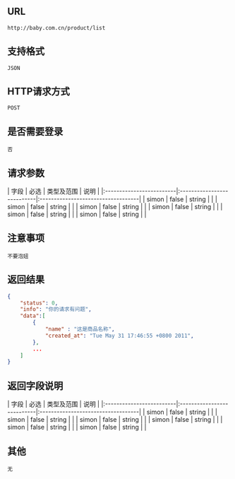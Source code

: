 ## URL
    http://baby.com.cn/product/list

## 支持格式
    JSON

## HTTP请求方式
    POST

## 是否需要登录
    否
    
## 请求参数
| 字段                     |   必选   |   类型及范围    | 说明 		                         |
|:-------------------------|:---------------------------|:-----------------------------------|
| simon                    |  false   | string          |                                    |
| simon                    |  false   | string          |                                    |
| simon                    |  false   | string          |                                    |
| simon                    |  false   | string          |                                    |
| simon                    |  false   | string          |                                    |
| simon				       |  false   | string          |									 |

## 注意事项
    不要泡妞

## 返回结果
```json
{
    "status": 0,
    "info": "你的请求有问题",
    "data":[
        {
            "name" : "这是商品名称",
            "created_at": "Tue May 31 17:46:55 +0800 2011",
        },
        ...
    ]
}
```
## 返回字段说明
| 字段                     |   必选   |   类型及范围    | 说明                               |
|:-------------------------|:---------------------------|:-----------------------------------|
| simon                    |  false   | string          |                                    |
| simon                    |  false   | string          |                                    |
| simon                    |  false   | string          |                                    |
| simon                    |  false   | string          |                                    |
| simon                    |  false   | string          |                                    |
| simon                    |  false   | string          |                                    |

## 其他
    无